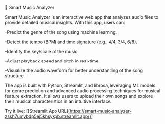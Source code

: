 🎵 Smart Music Analyzer

Smart Music Analyzer is an interactive web app that analyzes audio files to provide detailed musical insights. With this app, users can:

-Predict the genre of the song using machine learning.

-Detect the tempo (BPM) and time signature (e.g., 4/4, 3/4, 6/8).

-Identify the key/scale of the music.

-Adjust playback speed and pitch in real-time.

-Visualize the audio waveform for better understanding of the song structure.

The app is built with Python, Streamlit, and librosa, leveraging ML models for genre prediction and advanced audio processing techniques for musical feature extraction. It allows users to upload their own songs and explore their musical characteristics in an intuitive interface.

Try it live: [[Streamlit App URL][(https://smart-music-analyzer-zssh7umybdp5ej5khsykpb.streamlit.app/)](https://smart-music-analyzer-j5cx5wueyeqgq4hswvrsyk.streamlit.app/)]
